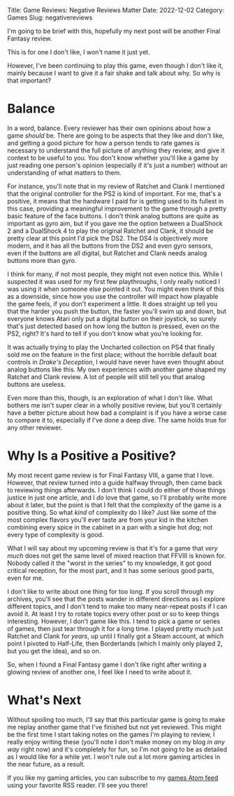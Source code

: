 Title: Game Reviews: Negative Reviews Matter
Date: 2022-12-02
Category: Games
Slug: negativereviews

I'm going to be brief with this, hopefully my next post will be another Final Fantasy review.

This is for one I don't like, I won't name it just yet.

However, I've been continuing to play this game, even though I don't like it, mainly because I want to give it a fair shake and talk about why. So why is that important?

# Balance

In a word, balance. Every reviewer has their own opinions about how a game _should_ be. There are going to be aspects that they like and don't like, and getting a good picture for how a person tends to rate games is necessary to understand the full picture of anything they review, and give it context to be useful to you. You don't know whether you'll like a game by just reading one person's opinion (especially if it's just a number) without an understanding of what matters to them.

For instance, you'll note that in my review of Ratchet and Clank I mentioned that the original controller for the PS2 is kind of important. For me, that's a positive, it means that the hardware I paid for is getting used to its fullest in this case, providing a meaningful improvement to the game through a pretty basic feature of the face buttons. I don't think analog buttons are quite as important as gyro aim, but if you gave me the option between a DualShock 2 and a DualShock 4 to play the original Ratchet and Clank, it should be pretty clear at this point I'd pick the DS2. The DS4 is objectively more modern, and it has all the buttons from the DS2 and even gyro sensors, even if the buttons are all digital, but Ratchet and Clank needs analog buttons more than gyro.

I think for many, if not most people, they might not even notice this. While I suspected it was used for my first few playthroughs, I only really noticed I was using it when someone else pointed it out. You might even think of this as a downside, since how you use the controller will impact how playable the game feels, if you don't experiment a little. It does straight up tell you that the harder you push the button, the faster you'll swim up and down, but everyone knows Atari only put a digital button on their joystick, so surely that's just detected based on how long the button is pressed, even on the PS2, right? It's hard to tell if you don't know what you're looking for.

It was actually trying to play the Uncharted collection on PS4 that finally sold me on the feature in the first place; without the horrible default boat controls in _Drake's Deception_, I would have never have even thought about analog buttons like this. My own experiences with another game shaped my Ratchet and Clank review. A lot of people will still tell you that analog buttons are useless.

Even more than this, though, is an exploration of what I don't like. What bothers me isn't super clear in a wholly positive review, but you'll certainly have a better picture about how bad a complaint is if you have a worse case to compare it to, especially if I've done a deep dive. The same holds true for any other reviewer.

# Why Is a Positive a Positive?

My most recent game review is for Final Fantasy VIII, a game that I love. However, that review turned into a guide halfway through, then came back to reviewing things afterwards. I don't think I could do either of those things justice in just one article, and I _do_ love that game, so I'll probably write more about it later, but the point is that I felt that the complexity of the game is a positive thing. So what _kind_ of complexity do I like? Just like some of the most complex flavors you'll ever taste are from your kid in the kitchen combining every spice in the cabinet in a pan with a single hot dog; not every type of complexity is good.

What I will say about my upcoming review is that it's for a game that _very much_ does not get the same level of mixed reaction that FFVIII is known for. Nobody called it the "worst in the series" to my knowledge, it got good critical reception, for the most part, and it has some serious good parts, even for me.

I don't like to write about one thing for too long. If you scroll through my archives, you'll see that the posts wander in different directions as I explore different topics, and I don't tend to make too many near-repeat posts if I can avoid it. At least I try to rotate topics every other post or so to keep things interesting. However, I don't game like this. I tend to pick a game or series of games, then just tear through it for a long time. I played pretty much just Ratchet and Clank for _years_, up until I finally got a Steam account, at which point I pivoted to Half-Life, then Borderlands (which I mainly only played 2, but you get the idea), and so on.

So, when I found a Final Fantasy game I don't like right after writing a glowing review of another one, I feel like I need to write about it.

# What's Next

Without spoiling too much, I'll say that this particular game is going to make me replay another game that I've finished but not yet reviewed. This might be the first time I start taking notes on the games I'm playing to review, I really enjoy writing these (you'll note I don't make money on my blog _in any way_ right now) and it's completely for fun, so I'm not going to be as detailed as I would like for a while yet. I won't rule out a lot more gaming articles in the near future, as a result.

If you like my gaming articles, you can subscribe to my [games Atom feed](/feeds/games.atom.xml) using your favorite RSS reader. I'll see you there!

